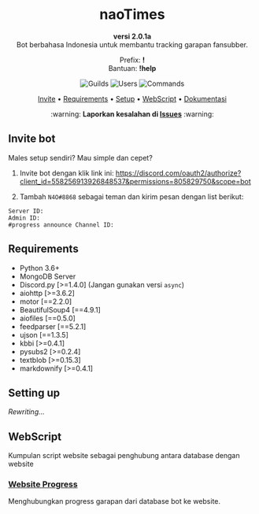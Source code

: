 <h1 align="center">
    naoTimes
</h1>
<p align="center"><b>versi 2.0.1a</b><br>Bot berbahasa Indonesia untuk membantu tracking garapan fansubber.</p>
<p align="center">Prefix: <b>!</b><br/>Bantuan: <b>!help</b></p>
<p align="center"><img src="https://img.shields.io/endpoint?color=%231c7d9a&logo=discord&logoColor=white&style=for-the-badge&url=https%3A%2F%2Fapi.ihateani.me%2Fshield%2Fserver" data-origin="https://img.shields.io/endpoint?color=%231c7d9a&logo=discord&logoColor=white&style=for-the-badge&url=https%3A%2F%2Fapi.ihateani.me%2Fshield%2Fserver" alt="Guilds"> <img src="https://img.shields.io/endpoint?color=%231c7d9a&logo=discord&logoColor=white&style=for-the-badge&url=https%3A%2F%2Fapi.ihateani.me%2Fshield%2Fpengguna" data-origin="https://img.shields.io/endpoint?color=%231c7d9a&logo=discord&logoColor=white&style=for-the-badge&url=https%3A%2F%2Fapi.ihateani.me%2Fshield%2Fpengguna" alt="Users"> <img src="https://img.shields.io/endpoint?color=%231c7d9a&logo=discord&logoColor=white&style=for-the-badge&url=https%3A%2F%2Fapi.ihateani.me%2Fshield%2Fperintah" data-origin="https://img.shields.io/endpoint?color=%231c7d9a&logo=discord&logoColor=white&style=for-the-badge&url=https%3A%2F%2Fapi.ihateani.me%2Fshield%2Fperintah" alt="Commands"></p>

<p align="center">
    <a href="#invite-bot">Invite</a> •
    <a href="#requirements">Requirements</a> •
    <a href="#setting-up">Setup</a> •
    <a href="#webscript">WebScript</a> •
    <a href="https://naotimes.n4o.xyz">Dokumentasi</a>
</p>

<p align="center">:warning: <b>Laporkan kesalahan di <a href="https://github.com/noaione/naoTimes/issues">Issues</a></b> :warning:</p>

## Invite bot
Males setup sendiri? Mau simple dan cepet?

1. Invite bot dengan klik link ini: https://discord.com/oauth2/authorize?client_id=558256913926848537&permissions=805829750&scope=bot

2. Tambah `N4O#8868` sebagai teman dan kirim pesan dengan list berikut:
```
Server ID: 
Admin ID:
#progress announce Channel ID:
```

## Requirements
- Python 3.6+
- MongoDB Server
- Discord.py [>=1.4.0] (Jangan gunakan versi `async`)
- aiohttp [>=3.6.2]
- motor [==2.2.0]
- BeautifulSoup4 [==4.9.1]
- aiofiles [==0.5.0]
- feedparser [==5.2.1]
- ujson [==1.3.5]
- kbbi [>=0.4.1]
- pysubs2 [>=0.2.4]
- textblob [>=0.15.3]
- markdownify [>=0.4.1]

## Setting up
*Rewriting...*

## WebScript
Kumpulan script website sebagai penghubung antara database dengan website

### [Website Progress](webscript/Website_Progress.md)
Menghubungkan progress garapan dari database bot ke website.
